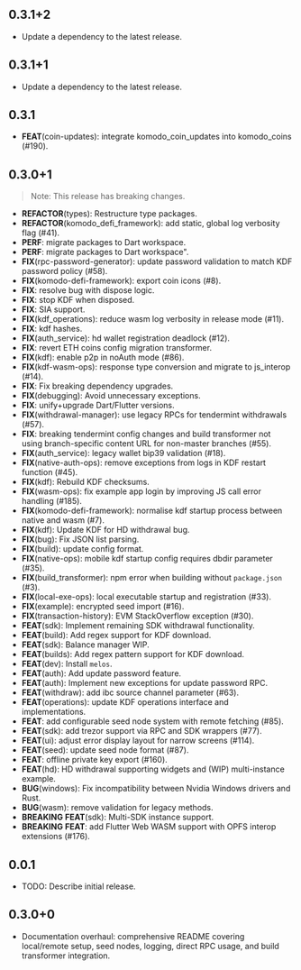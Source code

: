## 0.3.1+2

 - Update a dependency to the latest release.

## 0.3.1+1

 - Update a dependency to the latest release.

## 0.3.1

 - **FEAT**(coin-updates): integrate komodo_coin_updates into komodo_coins (#190).

## 0.3.0+1

> Note: This release has breaking changes.

 - **REFACTOR**(types): Restructure type packages.
 - **REFACTOR**(komodo_defi_framework): add static, global log verbosity flag (#41).
 - **PERF**: migrate packages to Dart workspace.
 - **PERF**: migrate packages to Dart workspace".
 - **FIX**(rpc-password-generator): update password validation to match KDF password policy (#58).
 - **FIX**(komodo-defi-framework): export coin icons (#8).
 - **FIX**: resolve bug with dispose logic.
 - **FIX**: stop KDF when disposed.
 - **FIX**: SIA support.
 - **FIX**(kdf_operations): reduce wasm log verbosity in release mode (#11).
 - **FIX**: kdf hashes.
 - **FIX**(auth_service): hd wallet registration deadlock (#12).
 - **FIX**: revert ETH coins config migration transformer.
 - **FIX**(kdf): enable p2p in noAuth mode (#86).
 - **FIX**(kdf-wasm-ops): response type conversion and migrate to js_interop (#14).
 - **FIX**: Fix breaking dependency upgrades.
 - **FIX**(debugging): Avoid unnecessary exceptions.
 - **FIX**: unify+upgrade Dart/Flutter versions.
 - **FIX**(withdrawal-manager): use legacy RPCs for tendermint withdrawals (#57).
 - **FIX**: breaking tendermint config changes and build transformer not using branch-specific content URL for non-master branches (#55).
 - **FIX**(auth_service): legacy wallet bip39 validation (#18).
 - **FIX**(native-auth-ops): remove exceptions from logs in KDF restart function (#45).
 - **FIX**(kdf): Rebuild KDF checksums.
 - **FIX**(wasm-ops): fix example app login by improving JS call error handling (#185).
 - **FIX**(komodo-defi-framework): normalise kdf startup process between native and wasm (#7).
 - **FIX**(kdf): Update KDF for HD withdrawal bug.
 - **FIX**(bug): Fix JSON list parsing.
 - **FIX**(build): update config format.
 - **FIX**(native-ops): mobile kdf startup config requires dbdir parameter (#35).
 - **FIX**(build_transformer): npm error when building without `package.json` (#3).
 - **FIX**(local-exe-ops): local executable startup and registration (#33).
 - **FIX**(example): encrypted seed import (#16).
 - **FIX**(transaction-history): EVM StackOverflow exception (#30).
 - **FEAT**(sdk): Implement remaining SDK withdrawal functionality.
 - **FEAT**(build): Add regex support for KDF download.
 - **FEAT**(sdk): Balance manager WIP.
 - **FEAT**(builds): Add regex pattern support for KDF download.
 - **FEAT**(dev): Install `melos`.
 - **FEAT**(auth): Add update password feature.
 - **FEAT**(auth): Implement new exceptions for update password RPC.
 - **FEAT**(withdraw): add ibc source channel parameter (#63).
 - **FEAT**(operations): update KDF operations interface and implementations.
 - **FEAT**: add configurable seed node system with remote fetching (#85).
 - **FEAT**(sdk): add trezor support via RPC and SDK wrappers (#77).
 - **FEAT**(ui): adjust error display layout for narrow screens (#114).
 - **FEAT**(seed): update seed node format (#87).
 - **FEAT**: offline private key export (#160).
 - **FEAT**(hd): HD withdrawal supporting widgets and (WIP) multi-instance example.
 - **BUG**(windows): Fix incompatibility between Nvidia Windows drivers and Rust.
 - **BUG**(wasm): remove validation for legacy methods.
 - **BREAKING** **FEAT**(sdk): Multi-SDK instance support.
 - **BREAKING** **FEAT**: add Flutter Web WASM support with OPFS interop extensions (#176).

## 0.0.1

* TODO: Describe initial release.

## 0.3.0+0

* Documentation overhaul: comprehensive README covering local/remote setup, seed nodes, logging, direct RPC usage, and build transformer integration.
